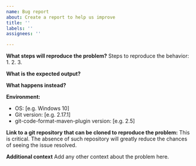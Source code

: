 ```yaml
---
name: Bug report
about: Create a report to help us improve
title: ''
labels: ''
assignees: ''

---
```


**What steps will reproduce the problem?**
Steps to reproduce the behavior:
1.
2.
3.

**What is the expected output?**

**What happens instead?**

**Environment:**
 - OS: [e.g. Windows 10]
 - Git version: [e.g. 2.17.1]
 - git-code-format-maven-plugin version: [e.g. 2.5]

**Link to a git repository that can be cloned to reproduce the problem:**
This is critical. The absence of such repository will greatly reduce the chances of seeing the issue resolved.

**Additional context**
Add any other context about the problem here.
